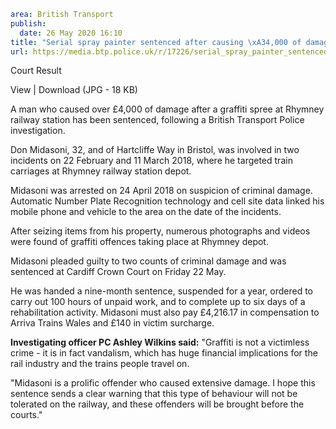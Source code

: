 ```yaml
area: British Transport
publish:
  date: 26 May 2020 16:10
title: "Serial spray painter sentenced after causing \xA34,000 of damage to trains \u2013 Wales"
url: https://media.btp.police.uk/r/17226/serial_spray_painter_sentenced_after_causing__4_0
```

Court Result

View | Download (JPG - 18 KB)

A man who caused over £4,000 of damage after a graffiti spree at Rhymney railway station has been sentenced, following a British Transport Police investigation.

Don Midasoni, 32, and of Hartcliffe Way in Bristol, was involved in two incidents on 22 February and 11 March 2018, where he targeted train carriages at Rhymney railway station depot.

Midasoni was arrested on 24 April 2018 on suspicion of criminal damage. Automatic Number Plate Recognition technology and cell site data linked his mobile phone and vehicle to the area on the date of the incidents.

After seizing items from his property, numerous photographs and videos were found of graffiti offences taking place at Rhymney depot.

Midasoni pleaded guilty to two counts of criminal damage and was sentenced at Cardiff Crown Court on Friday 22 May.

He was handed a nine-month sentence, suspended for a year, ordered to carry out 100 hours of unpaid work, and to complete up to six days of a rehabilitation activity. Midasoni must also pay £4,216.17 in compensation to Arriva Trains Wales and £140 in victim surcharge.

**Investigating officer PC Ashley Wilkins said:** "Graffiti is not a victimless crime - it is in fact vandalism, which has huge financial implications for the rail industry and the trains people travel on.

"Midasoni is a prolific offender who caused extensive damage. I hope this sentence sends a clear warning that this type of behaviour will not be tolerated on the railway, and these offenders will be brought before the courts."
